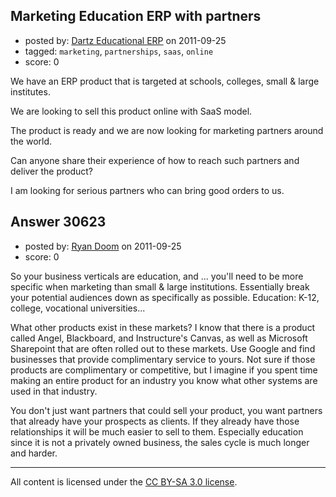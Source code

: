 ## Marketing Education ERP with partners

- posted by: [Dartz Educational ERP](https://stackexchange.com/users/-1/13517-dartz-educational-erp) on 2011-09-25
- tagged: `marketing`, `partnerships`, `saas`, `online`
- score: 0

We have an ERP product that is targeted at schools, colleges, small & large institutes.

We are looking to sell this product online with SaaS model. 

The product is ready and we are now looking for marketing partners around the world.

Can anyone share their experience of how to reach such partners and deliver the product?

I am looking for serious partners who can bring good orders to us.


## Answer 30623

- posted by: [Ryan Doom](https://stackexchange.com/users/-1/5655-ryan-doom) on 2011-09-25
- score: 0

So your business verticals are education, and ... you'll need to be more specific when marketing than small & large institutions.  Essentially break your potential audiences down as specifically as possible.  Education: K-12, college, vocational universities...

What other products exist in these markets? I know that there is a product called Angel, Blackboard, and Instructure's Canvas, as well as Microsoft Sharepoint that are often rolled out to these markets.  Use Google and find businesses that provide complimentary service to yours. Not sure if those products are complimentary or competitive, but I imagine if you spent time making an entire product for an industry you know what other systems are used in that industry. 

You don't just want partners that could sell your product, you want partners that already have your prospects as clients. If they already have those relationships it will be much easier to sell to them. Especially education since it is not a privately owned business, the sales cycle is much longer and harder.



---

All content is licensed under the [CC BY-SA 3.0 license](https://creativecommons.org/licenses/by-sa/3.0/).
